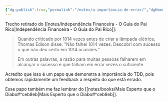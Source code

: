 ```yaml
---
{"dg-publish":true,"permalink":"/notes/a-importancia-de-errar/","dgHomeLink":true,"dgPassFrontmatter":false}
---
```


Trecho retirado do [[notes/Independência Financeira - O Guia do Pai Rico|Independência Financeira - O Guia do Pai Rico]]:

> Quando criticado por 1014 vezes antes de criar a lâmpada elétrica, Thomas Edison disse: "Não falhei 1014 vezes. Descobri com sucesso o que não deu certo em 1014 ocasiões."
>
> Em outras palavras, a razão para muitas pessoas falharem em alcançar o sucesso é que falham em errar vezes o suficiente.

Acredito que isso é um papo que demonstra a importância do TDD, pois obtemos rapidamente um feedback a respeito do que está errado.

Esse papo também me faz lembrar do [[notes/books/Mais Esperto que o Diabo#^ceb8eb|Mais Esperto que o Diabo#^ceb8eb]].
